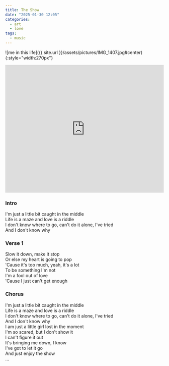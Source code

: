 ```yaml
---
title: The Show
date: "2025-01-30 12:05"
categories:
  - art
  - love
tags:
  - music
---
```


![me in this life]({{ site.url }}/assets/pictures/IMG_1407.jpg#center){:style="width:270px"}

<iframe
  src="https://www.youtube.com/embed/elsh3J5lJ6g?si=DVldHP9w4d_5Hx0V"
  style="overflow:hidden; width:100%; height:405px" frameborder="0"
  allow="accelerometer; autoplay; clipboard-write; encrypted-media; gyroscope; picture-in-picture" allowfullscreen>
</iframe>

### Intro

I'm just a little bit caught in the middle \
Life is a maze and love is a riddle \
I don't know where to go, can't do it alone, I've tried \
And I don't know why

### Verse 1

Slow it down, make it stop \
Or else my heart is going to pop \
'Cause it's too much, yeah, it's a lot \
To be something I'm not \
I'm a fool out of love \
'Cause I just can't get enough

### Chorus

I'm just a little bit caught in the middle \
Life is a maze and love is a riddle \
I don't know where to go, can't do it alone, I've tried \
And I don't know why \
I am just a little girl lost in the moment \
I'm so scared, but I don't show it \
I can't figure it out \
It's bringing me down, I know \
I've got to let it go \
And just enjoy the show \
…
